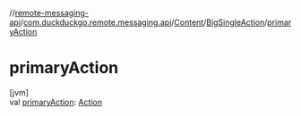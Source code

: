 //[remote-messaging-api](../../../../index.md)/[com.duckduckgo.remote.messaging.api](../../index.md)/[Content](../index.md)/[BigSingleAction](index.md)/[primaryAction](primary-action.md)

# primaryAction

[jvm]\
val [primaryAction](primary-action.md): [Action](../../-action/index.md)
